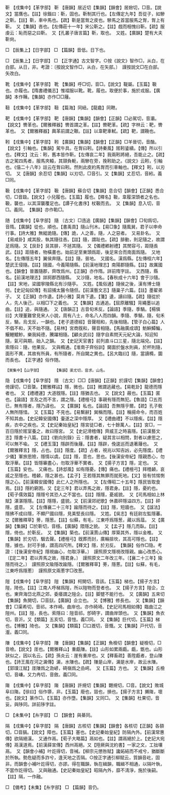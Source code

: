 <!-- { "loadSidebar": true } -->
靳	【戌集中】【革字部】	靳	【唐韻】居近切【集韻】【韻會】居焮切，□音。【說文】當膺也。【註】徐鍇曰：靳，固也。靳制其行也。【左傳定九年】吾從子，如驂之靳。【註】靳，車中馬也。【疏】靳是當胷之皮也。驂馬之首當服馬之胷，胷上有靳。　又【集韻】吝也。【左傳莊十一年】宋公靳之。【註】戲而相愧曰靳。【疏】服虔云：恥而惡之曰靳。　又【孔叢子唐言篇】靳，取也。　又姓。【廣韻】楚有大夫靳尙。

□	【辰集上】【日字部】	□	【篇韻】音低。日下也。

□	【辰集上】【日字部】	□	【正字通】古文智字。○按《說文》智作□，从白，在白部。从日，非。考證：〔按說文智作□，从白，在矢部。〕　謹按說文□在白部。矢改白。 

靴	【戌集中】【革字部】	靴	【集韻】呼□切，音□。【說文】鞮屬。【玉篇】靸也。亦履也。【隋書禮儀志】惟褶服以靴。靴，履也。取便於事，施於戎服。【廣韻】本作鞾。【集韻】亦作□□屨。

靵	【戌集中】【革字部】	靵	【篇海】同紐。【龍龕】同靾。

靶	【戌集中】【革字部】	靶	【唐韻】【集韻】【韻會】【正韻】□必駕切，音灞。【說文】轡革也。【爾雅釋器】轡首謂之革。【註】轡靶革。【疏】字林云：靶，轡革也。　又【爾雅釋器】輿革前謂之鞎。【註】以韋靶車軾。【疏】靶，謂鞔也。

靷	【戌集中】【革字部】	靷	【廣韻】【集韻】【韻會】【正韻】□羊晉切，音酳。【說文】引軸也。【集韻】駕牛具。在胷曰靷。【詩秦風】隂靷鋈續。【傳】所以引也。【釋文】沈云：靷，舊本皆作靳。【左傳哀二年】我兩靷將絕，吾能止之。【疏】古之駕四馬者，服馬夾轅，其頸負軛，兩驂在旁，挽靷助之。《說文》云靷，引軸也。《僖二十八年》註云在胷曰靷。然則此皮約馬胷而引車軸也。【釋文】靷，以刃切。　又【唐韻】余忍切【集韻】以刃切，□音引。又【集韻】丈忍切，音紖。義□同。

靸	【戌集中】【革字部】	靸	【唐韻】蘇合切【集韻】息合切【韻會】【正韻】悉合切，□音趿。【說文】小兒履也。【玉篇】履也。【釋名】靸，韋履深頭者之名也。靸，襲也，以其深襲覆足也。【譚子化書序】杖靸而去。　又【集韻】息入切，音□。義同。　【集韻】亦作鞈□。

随	【戌集中】【阜字部】	隨	〔古文〕□遀追【廣韻】【集韻】【韻會】□旬爲切，音隋。【廣韻】從也，順也。【書禹貢】隨山刊木。【易□象】隨風巽，君子以申命行事。【詩大雅】無縱詭隨。【傳】詭，人之善。隨，人之惡者。　又易卦名。　又【易咸卦】咸其股，執其隨往吝。【註】隨，謂趾也。【疏】腓動，則足隨之，故謂足爲隨。又【艮卦】艮其腓，不拯其隨。　又【儀禮鄕射禮】其閒容弓，距隨長武。【註】距隨者，物橫畫也。始前足至東頭爲距，後足來合而南面爲隨。　又地名。【左傳隱五年】翼侯奔隨。【註】隨，晉地。　又國名。漢爲縣。【左傳桓六年】楚武王侵隨。【註】隨國，今義陽隨縣。【前漢地理志】南陽郡隨縣。【註】故厲國也。【韻會】晉置隨郡，齊攺爲州。【正韻】亦作隋。詳前隋字註。　又西隨，縣名。【前漢地理志】牂牁郡西隨縣。　又沙隨，地名。【春秋成十六年】會于沙隨。【註】宋地，梁國寧陵縣北有沙隨亭。　又姓。【風俗通】隨侯之後，漢有博士隨何。【史記匈奴傳】有詔捕太醫令隨但。【前漢藝文志】隨巢子六篇。【註】墨翟弟子。　又【正韻】亦作遺。【詩小雅】莫肯下遺。【箋】遺，讀曰隨。【疏】隨從於人，先人後己，以相□下之義也。　又【集韻】古通追。【屈原離騷】背繩墨以追曲。【註】追，與隨通。　又【唐韻正】古音旬禾反。【論語】季隨，季騧。【楊愼曰】大理董難曾見宋人小說，周有八士，命名八人而四韻。季隨、季騧，隨，旬禾反，騧，烏戈反，一韻也。【老子道德經】音聲相和，先後相隨。【管子白心篇】人不倡不和，天不始不隨。【易林】宮商旣和，聲音相隨。【馬融廣成頌】魴鱮鱏鯿，鰋鯉鱨魦。樂我純德，騰躍相隨。【顧炎武曰】隨字自素問天元紀大論，知迎知隨，氣可與期，始入之韻。　又【史記天官書】前列直斗口三星，隨北端兌。【註】索隱曰：隨，他果反。　又與橢通。【淮南子齊俗訓】闚面於盤水則員，於杯則隨，面形不異，其故有所員，有所隨者，所自闚之異也。【呂大臨曰】隨，當讀橢，圜而長也。　【正字通】俗作随。

	【寅集中】【山字部】		【集韻】渠尤切，音求。山名。

隐	【戌集中】【阜字部】	隱	〔古文〕□□【唐韻】【正韻】於謹切【集韻】【韻會】倚謹切，□音櫽。【爾雅釋詁】隱，微也。【註】微謂逃藏也。【易乾卦】龍德而隱者也。　又【禮禮運】大道旣隱。【註】隱猶去也。　又【說文】蔽也。【玉篇】匿也。【論語】言及之而不言，謂之隱。【禮檀弓】事親有隱而無犯。【魯語】□五而已，無有隱者，隱乃諱也。　又【廣韻】私也。【論語】吾無隱乎爾。【疏】孔子敎人無所隱惜。　又【玉篇】不見也。【易繫辭】巽稱而隱。【註】稱揚命令，而百姓不知其由。【史記韓安國傳】壷遂之深中隱厚。　又【禮曲禮】不以隱疾。【註】隱疾，衣中之疾也。又【史記秦始皇紀】隱宮徒□者，七十餘萬人。【註】宮□，一百日隱於隂室養之，故曰隱宮。　又【史記滑稽傳】齊威王之時喜隱。【前漢藝文志】隱書十八篇。【註】《劉向別錄》云：隱書者，疑其言以相問，對者以慮思之，可以無不喩。　又【禮玉藻】隱辟而後屨。【註】隱辟，俛逡巡而退著屨也。　又【爾雅釋言】隱，占也。【註】隱度。【疏】占者，視兆以知吉凶，必先隱度。【禮少儀】軍旅思險，隱情以虞。【註】隱，意也，思也。【後漢安帝紀】隱親悉心，勿取浮華。【註】皆隱審盡心，勿取浮華不實者。　又【揚子方言】隱，定也。　又【玉篇】安也。　又痛也。【詩邶風】如有隱憂。【傳】痛也。【禮檀弓】拜稽顙，哀戚之至隱也。稽顙，隱之甚也。【孟子】王若隱其無罪而就死地。【又】皆有怵惕惻隱之心。【前漢韓安國傳】此仁人之所隱也。　又【左傳昭二十五年】隱民皆取食焉。【註】隱約窮困。又【定三年】君以弄馬之故，隱君身。【註】隱，憂約也。【荀子儒效篇】隱隱兮其恐人之不當也。【註】隱隱，憂戚貌。　又【司馬相如上林賦】湛湛隱隱。【註】隱隱，盛貌。又【前漢郊祀歌】休嘉砰隱溢四方。【註】砰隱，盛意。　又【左傳襄二十三年】踰隱而待之。【註】隱，短牆也。　又【諡法】隱拂不成曰隱，不顯尸國曰隱，見美堅長曰隱。　又姓。【吳志】有廷尉左監隱蕃。　又【爾雅釋草】蒡，隱葱。【註】似蘇，有毛，江東呼爲隱葱，藏以爲葅。　又【廣韻】【集韻】□於靳切，音檼。【廣韻】隈隱之貌。　又【孟子】隱几而臥。【註】隱，倚也。於靳反。　又【集韻】築也。【前漢賈山傳】厚築其外，隱以金椎。　又【集韻】於刃切，駰去聲。【禮檀弓】旣葬而封，廣輪揜坎，其高可隱也。【註】隱，據也。封可手據，謂高四尺所。【釋文】隱，於刃反。　【集韻】俗作□隐。考證：〔【後漢安帝紀】隱視幽心，勿取浮華。〕　謹照原文隱視改隱親。幽心改悉心。〔【定二年】君以弄馬之故，隱君身。〕　謹照原文二年改三年。〔【襄二十三年】隃隱而待之。〕　謹照原文隃隱改踰隱。〔【爾雅釋草】蒡，隱蔥。【註】似蘇，有毛，江東呼爲隱蔥〕　謹照原文兩蔥字□改葱。 

隑	【戌集中】【阜字部】	隑	【集韻】柯開切，音該。【玉篇】梯也。【揚子方言】隑，陭也。【註】江南人呼梯爲隑，所以隑物而登者也。　又【揚子方言】隑企，立也。東齊海岱北燕之郊，委痿謂之隑企。【註】脚躄不能行也。　又【廣韻】五來切【集韻】魚開切，□音獃。【廣韻】企立也。　又【博雅】修長也。　又【集韻】【韻會】□渠希切，音祁。本作崎。曲岸也。亦作碕埼。【史記司馬相如傳】臨曲江之隑州。【註】隑，長也。索隱曰：隑音祁。卽碕字，謂曲岸頭也。　又【集韻】魚衣切，音沂。又【類篇】五亥切，音愷。義□同。　又【集韻】巨代切。【玉篇】梯也。【博雅】陭也。　又【集韻】【類篇】□口漑切，音慨。又【集韻】戸代切，音瀣。義□同。

隒	【戌集中】【阜字部】	隒	【唐韻】【集韻】【正韻】魚檢切【韻會】疑檢切，□音噞。【說文】厓也。【爾雅釋山】重甗隒。【註】山形如累兩甗。甗，甑也。山形狀似之，因以名云。【疏】孫炎云：崖有重岸也。又【釋畜疏】善陞甗者，登山隒也。【詩王風在河之漘傳】漘，水隒也。【疏】隒是山岸，漘是水岸，故云水隒。【郭璞江賦】厓隒爲之泐嵃，碕嶺爲之嵒崿。　又【玉篇】方也。　又【集韻】丘檢切，音嵰。又力冉切，音斂。義□同。

隓	【戌集中】【阜字部】	隓	【唐韻】許規切【集韻】翾規切，□音。【說文】敗城阜曰隓。【徐曰】俗作隳，非。【玉篇】廢也，毀也，損也。【揚子方言】攋隓，壞也。【說文】篆作□。【玉篇】亦作墮。【集韻】又同□。　又【集韻】杜果切，音妥。與陊同。詳前陊字註。

□	【未集中】【糸字部】	□	【韻會】與綦同。

隔	【戌集中】【阜字部】	隔	【唐韻】古核切【集韻】【韻會】各核切【正韻】各頟切，□音膈。【說文】障也。【玉篇】塞也。【史記秦始皇紀】防隔內外。【前漢常惠傳】欲隔絕漢。　又通作鬲。【荀子大略篇】鬲如也。【註】謂鬲絕於上。【史記大宛傳】鬲漢道焉。【前漢薛宣傳】西州鬲絕。又【陸厥與沈約書】一家之文，工拙壤鬲。　又【韻會小補】叶訖得切，音祴。【柳宗元懲咎賦】讒妬結而不戒兮，猶斷斷於所執。勢危疑而多詐兮，逢天地之否隔。○按正字通引柳賦云，質韻音屹，固非。而韻會小補叶訖得切，亦謬。得在職韻，執在緝韻，職緝不相通，以隔叶執，不當作訖得切。　又與融通。【史記秦始皇紀】昭隔內外，靡不淸淨，施於後嗣。【註】隔，一作融。

□	【備考】【未集】【糸字部】	□	【篇韻】音仍。

